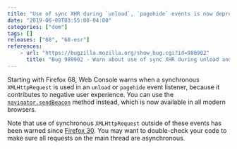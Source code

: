 ```yaml
---
title: "Use of sync XHR during `unload`, `pagehide` events is now deprecated"
date: "2019-06-09T03:55:00-04:00"
categories: ["dom"]
tags: []
releases: ["68", "68-esr"]
references:
    - url: "https://bugzilla.mozilla.org/show_bug.cgi?id=980902"
      title: "Bug 980902 - Warn about use of sync XHR during unload and pagehide events"
---
```

Starting with Firefox 68, Web Console warns when a synchronous `XMLHttpRequest` is used in an `unload` or `pagehide` event listener, because it contributes to negative user experience. You can use the [`navigator.sendBeacon`](https://developer.mozilla.org/docs/Web/API/Navigator/sendBeacon) method instead, which is now available in all modern browsers.

Note that use of synchronous `XMLHttpRequest` outside of these events has been warned since [Firefox 30](https://www.fxsitecompat.dev/en-CA/docs/2014/synchronous-xmlhttprequest-has-been-deprecated/). You may want to double-check your code to make sure all requests on the main thread are asynchronous.
